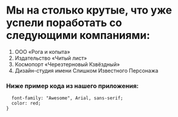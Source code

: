 # Мы на столько крутые, что уже успели поработать со следующими компаниями:

1. ООО «Рога и копыта»
1. Издательство «Читый лист»
1. Космопорт «Черезтерновый Кзвёздный»
1. Дизайн-студия имени Слишком Известного Персонажа
### Ниже пример кода из нашего приложения:
``` .selector {
  font-family: "Awesome", Arial, sans-serif;
  color: red;
}
```